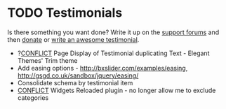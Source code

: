 # TODO Testimonials

Is there something you want done? Write it up on the [support forums](http://wordpress.org/support/plugin/testimonials-widget) and then [donate](http://aihr.us/about-aihrus/donate/) or [write an awesome testimonial](http://aihr.us/about-aihrus/testimonials/add-testimonial/).

* ?[CONFLICT](http://wordpress.org/support/topic/page-display-of-testimonial-duplicating-text?replies=11) Page Display of Testimonial duplicating Text - Elegant Themes' Trim theme
* Add easing options - http://bxslider.com/examples/easing, http://gsgd.co.uk/sandbox/jquery/easing/
* Consolidate schema by testimonial item 
* [CONFLICT](https://aihrus.zendesk.com/agent/#/tickets/562) Widgets Reloaded plugin - no longer allow me to exclude categories
